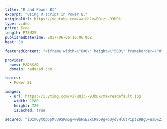 ```yaml
---
title: "R and Power BI"
excerpt: "Using R script in Power BI"
originalUrl: https://youtube.com/watch?v=BQjz--93bDk
type: video
price: Free
length: PT5M2S
publishedDateTime: 2017-06-06T10:06:00Z
heat: 50

featuredContent: "<iframe width=\"800\" height=\"500\" frameborder=\"0\" src=\"https://www.youtube.com/embed/BQjz--93bDk\" allow=\"accelerometer; autoplay; encrypted-media; gyroscope; picture-in-picture\" allowfullscreen></iframe>"

provider:
  name: RADACAD
  domain: radacad.com

topics:
  - Power BI

images:
  - url: https://i.ytimg.com/vi/BQjz--93bDk/maxresdefault.jpg
    width: 1280
    height: 720
    isCached: true

secured: "iDzmGyXOp6pMuU9SKm5g+w9bHEEZkCR969g+oUydVHlUtPiptZ9BgD+WaDxZ/mS+XKJpG7LAlkbCpltniAbfBcU5wSPxjTLrHEOyJxLBzuVU9Rbr6//4qf+P552rP5xfHigDUJ2z3AxO+FTgaOGqBdKmeG9h8a3V9oP8rxSSTVBELK2qAZz3/iDsTlnCRHRiiTgnEQ6Ly7311N0TPBRkl9mFdmvHuRW4WwUKL9XheCYd3kmd+HdpulCPkccfUGk70QP9kKVT55ki0n0oKdxrMpVGMzgBlgLAEOpTTASUbASeprgzWCz0gp0trh9vatW+AR9jYfHQN5uxwIo6LO29pPLYuu8B5E1JAUgkd/IntjeWubMzpAfszy8mlp9yxtTFbwHJiZoZyJICglGt17g2m4x0ivAVvewvjYqGe0j2Rik=;i5AspiFxUydvu2UA5cKKjw=="
---
```


